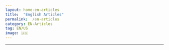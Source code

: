 ```yaml
---
layout: home-en-articles
title:  "English Articles"
permalink:  /en-articles
category: EN-Articles
tag: EN/US
image: 🇺🇸 
---
```

<hr/>
